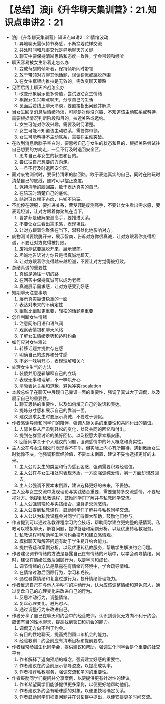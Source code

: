 # 【总结】浪ji《升华聊天集训营》：21.知识点串讲2：21

-   浪ji《升华聊天集训营》知识点串讲2：21情绪波动
    1.  异地聊天需保持节奏感，不断换着花样交流
    2.  共处时间和凡事交代是异地聊天的关键
    3.  聊天中要保持清晰思路和态度一致性，学会带领和倾听
-   聊天容易被女生带着走怎么办
    1.  变成苛刻的倾听者，保持倾听同时带领
    2.  敢于带领对方聊其他话题，误读调侃或跳脱范围
    3.  在女生框架内推拉是无效的，需改变聊天策略
-   见面后线上聊天冷战怎么办
    1.  改变形象展示更多价值，尝试波动女生情绪
    2.  根据女生兴趣点聊天，分享自己的生活
    3.  见面后若线上聊天冷淡，要直接指出问题并解决
-   当女生回复消息后情绪冷淡，可能是对你没兴趣、不知道该主动联系或矜持，需要根据情况判断阶段和目的，拉近关系或邀约。
    1.  女生可能对你没兴趣，需要及时问清楚。
    2.  女生可能不知道该主动联系，需要你带领。
    3.  女生可能矜持不主动联系，需要你主动突破。
-   在收到消息后脑子空白时，要思考自己与女生的状态和目的，根据关系尝试往自己想要的方向走，一旦不行及时退回安全区。
    1.  思考自己与女生的状态和目的。
    2.  尝试往自己想要的方向走。
    3.  一旦不行及时退回安全区。
-   面对废物测试时，要保持清晰的脑回路，敢于表达真实的自己，同时在陪玩时清楚自己的底线，随时可以摆正态度。
    1.  保持清晰的脑回路，敢于表达真实的自己。
    2.  在陪玩时清楚自己的底线。
    3.  随时可以摆正态度，告知不陪玩。
-   不能停在硬服，要推进关系，曹梦菲是废测高手，不要让女生看出需求感，要表现坦诚，让对方跟着你聚焦在当下。
    1.  曹梦菲是破解废测高手，要推进关系。
    2.  不要让女生看出需求感，表现坦诚。
    3.  让对方跟着你聚焦在当下，潜移默化地影响对方。
-   废物测试要跳脱开来，展示智商，告诉对方你很真诚，让对方跟着你变得坦诚，不要让对方觉得被打败。
    1.  废物测试要跳脱开来，展示智商。
    2.  坦诚地告诉对方你只是很真诚地聊天。
    3.  让对方跟着你变得越来越坦诚，不要让对方觉得被打败。
-   总结真诚的重要性
    1.  真诚是通往一切的路
    2.  在回答中保持真诚可以成为老师
    3.  真诚展示需求感，让对方感受到好感
-   短期聊天注意事项
    1.  展示真实靠谱稳重的一面
    2.  表达对未来的不确定性
    3.  幽默比幽默更重要，轻松的话题更重要
-   怎样判断女生情绪
    1.  注意网络用语和语气词
    2.  观察表情包和聊天风格
    3.  了解女生情绪走势和适时约会
-   如何应对女生难过
    1.  转移话题并提供存在感
    2.  明确自己的边界和分寸感
    3.  不必一味哄开心，表现理解和关心
-   处理女生生气的方法
    1.  装傻并用逻辑解释自己的立场
    2.  表现无辜和理解，不一味哄开心
    3.  清晰表达关系和道歉，避免冲突escalation
-   本段总结了在聊天中展现自己靠谱一面的重要性，强调了真诚大于调侃，以及展示自己的重要性。
    1.  聊天思路的重要性，以及如何填充自己的说话和表达。
    2.  提炼分寸感和展示自己的靠谱一面。
    3.  建议追求女生时要展示真诚，不要过于调侃。
-   作者感谢导师和同学们的陪伴，强调人际关系的重要性和共同付出的情谊。
    1.  人际关系从严肃到轻松的变化，以及共同的回忆和付出。
    2.  提到在群里讨论的美好回忆，以及祝愿大家幸福安康。
    3.  回答同学关于个人建议的问题，强调感情中的坏人概念和真实性。
-   主人公在与女生相处时表现得不在乎，但实际上内心有所期待，遇到傲娇女生时犹豫不决。他强调积累经验值，不要本末倒置，建议不妥协选择更好的未来。
    1.  主人公对女生的类型和行为感到困惑，强调需要积累经验值。
    2.  主人公在与女生相处时表现矛盾，一方面强调纯爱情，另一方面却想怼回去。
    3.  主人公强调不要本末倒置，建议选择更好的未来，不妥协。
-   主人公与女生交流中发现理论与实践结合重要，需要坚持多交流感情，不要轻视对方。他提到私教课程，鼓励同学们了解并与私教同学交流。
    1.  主人公强调理论与实践结合，坚持多交流感情。
    2.  主人公提到私教课程，鼓励同学们了解并与私教同学交流。
    3.  主人公认为私教课程会对同学们有很大帮助，鼓励他们参与。
-   作者提到可以通过私教课程学习约会技巧，帮助同学建立更完整的感情观。私教可以模拟聊天，解答问题，提供答疑和案例分析，以及优惠转私教服务。
    1.  私教课程可帮助学生学习约会技巧和建立感情观。
    2.  模拟聊天和解答问题有助于学生提升约会能力。
    3.  提供答疑和案例分析，以及优惠转私教服务，帮助学生解决约会问题。
-   作者建议调节情绪的方法是暴露自己在有情绪的环境中，以学会疏导情绪。同时，建议在情绪过激后回顾行为，以便学习和成长。
    1.  调节情绪的方法是暴露在有情绪的环境中，学会疏导情绪。
    2.  在情绪过激后回顾行为，学习和成长。
    3.  通过暴露情绪和复盘过激行为，提升情绪管理能力。
-   作者反思自己在与他人争吵时的冲动行为，认为应该调整情绪和避免怼人，通过复盘自己的心理变化来改进自己的行为。
    1.  反思冲动行为，调整情绪。
    2.  复盘心理变化，避免怼人。
    3.  通过调整行为来改进自己。
-   作者分享了自己在聊天和约会中的经验教训，认识到调侃无方向不利于约会，应该有目的性地聊天，提高找到窗口和机会的能力。
    1.  调侃无方向不利于约会。
    2.  有目的性地聊天，提高找到窗口和机会的能力。
    3.  经验教训：约会前应有清晰目标和提前要求。
-   作者经常参加生化同学会，提供建议和帮助，强调生化同学会是个重要的社交平台。
    1.  作者解释了返向预期的概念，强调建立好感的重要性。
    2.  作者建议在约会前展示领导姿态，以提高成功率。
    3.  作者推荐私教服务，强调交流和学习的重要性。
-   作者鼓励同学们提问并分享案例，以便提供更有针对性的建议。
    1.  作者希望同学们能够提供更多案例，以便更好地帮助他们。
    2.  作者建议多约会有暧昧感的对象，以便更快地确定关系。
    3.  作者鼓励同学们积累问题并在讨论群中提出，以便安排更多时间交流。